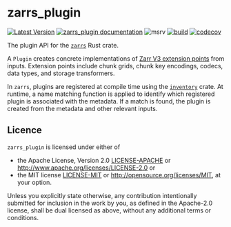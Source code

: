 # zarrs_plugin

[![Latest Version](https://img.shields.io/crates/v/zarrs_plugin.svg)](https://crates.io/crates/zarrs_plugin)
[![zarrs_plugin documentation](https://docs.rs/zarrs_plugin/badge.svg)](https://docs.rs/zarrs_plugin)
![msrv](https://img.shields.io/crates/msrv/zarrs_plugin)
[![build](https://github.com/LDeakin/zarrs/actions/workflows/ci.yml/badge.svg)](https://github.com/LDeakin/zarrs/actions/workflows/ci.yml)
[![codecov](https://codecov.io/gh/LDeakin/zarrs/graph/badge.svg?component=zarrs_plugin)](https://codecov.io/gh/LDeakin/zarrs)

The plugin API for the [`zarrs`](https://crates.io/crates/zarrs) Rust crate.

A `Plugin` creates concrete implementations of [Zarr V3 extension points](https://zarr-specs.readthedocs.io/en/latest/v3/core/v3.0.html#extension-points) from inputs.
Extension points include chunk grids, chunk key encodings, codecs, data types, and storage transformers.

In `zarrs`, plugins are registered at compile time using the [`inventory`](https://docs.rs/inventory/latest/inventory/) crate.
At runtime, a name matching function is applied to identify which registered plugin is associated with the metadata.
If a match is found, the plugin is created from the metadata and other relevant inputs.

## Licence
`zarrs_plugin` is licensed under either of
 - the Apache License, Version 2.0 [LICENSE-APACHE](./LICENCE-APACHE) or <http://www.apache.org/licenses/LICENSE-2.0> or
 - the MIT license [LICENSE-MIT](./LICENCE-MIT) or <http://opensource.org/licenses/MIT>, at your option.

Unless you explicitly state otherwise, any contribution intentionally submitted for inclusion in the work by you, as defined in the Apache-2.0 license, shall be dual licensed as above, without any additional terms or conditions.
